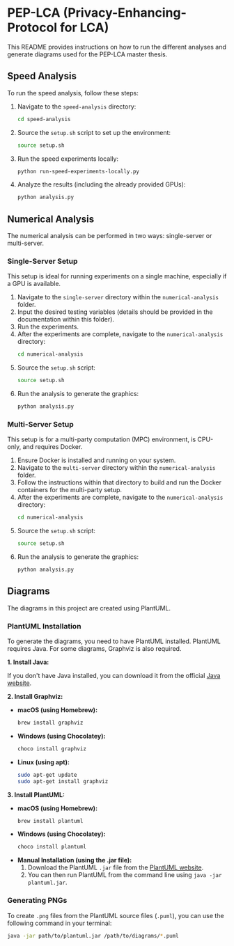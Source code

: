 # PEP-LCA (Privacy-Enhancing-Protocol for LCA)

This README provides instructions on how to run the different analyses and generate diagrams used for the PEP-LCA master thesis.

## Speed Analysis

To run the speed analysis, follow these steps:

1.  Navigate to the `speed-analysis` directory:
    ```bash
    cd speed-analysis
    ```
2.  Source the `setup.sh` script to set up the environment:
    ```bash
    source setup.sh
    ```
3.  Run the speed experiments locally:
    ```bash
    python run-speed-experiments-locally.py
    ```
4.  Analyze the results (including the already provided GPUs):
    ```bash
    python analysis.py
    ```

## Numerical Analysis

The numerical analysis can be performed in two ways: single-server or multi-server.

### Single-Server Setup

This setup is ideal for running experiments on a single machine, especially if a GPU is available.

1.  Navigate to the `single-server` directory within the `numerical-analysis` folder.
2.  Input the desired testing variables (details should be provided in the documentation within this folder).
3.  Run the experiments.
4.  After the experiments are complete, navigate to the `numerical-analysis` directory:
    ```bash
    cd numerical-analysis
    ```
5.  Source the `setup.sh` script:
    ```bash
    source setup.sh
    ```
6.  Run the analysis to generate the graphics:
    ```bash
    python analysis.py
    ```

### Multi-Server Setup

This setup is for a multi-party computation (MPC) environment, is CPU-only, and requires Docker.

1.  Ensure Docker is installed and running on your system.
2.  Navigate to the `multi-server` directory within the `numerical-analysis` folder.
3.  Follow the instructions within that directory to build and run the Docker containers for the multi-party setup.
4.  After the experiments are complete, navigate to the `numerical-analysis` directory:
    ```bash
    cd numerical-analysis
    ```
5.  Source the `setup.sh` script:
    ```bash
    source setup.sh
    ```
6.  Run the analysis to generate the graphics:
    ```bash
    python analysis.py
    ```

## Diagrams

The diagrams in this project are created using PlantUML.

### PlantUML Installation

To generate the diagrams, you need to have PlantUML installed. PlantUML requires Java. For some diagrams, Graphviz is also required.

**1. Install Java:**

If you don't have Java installed, you can download it from the official [Java website](https://www.java.com/en/download/).

**2. Install Graphviz:**

* **macOS (using Homebrew):**
    ```bash
    brew install graphviz
    ```
* **Windows (using Chocolatey):**
    ```bash
    choco install graphviz
    ```
* **Linux (using apt):**
    ```bash
    sudo apt-get update
    sudo apt-get install graphviz
    ```

**3. Install PlantUML:**

* **macOS (using Homebrew):**
    ```bash
    brew install plantuml
    ```
* **Windows (using Chocolatey):**
    ```bash
    choco install plantuml
    ```
* **Manual Installation (using the .jar file):**
    1.  Download the PlantUML `.jar` file from the [PlantUML website](https://plantuml.com/download).
    2.  You can then run PlantUML from the command line using `java -jar plantuml.jar`.

### Generating PNGs

To create `.png` files from the PlantUML source files (`.puml`), you can use the following command in your terminal:

```bash
java -jar path/to/plantuml.jar /path/to/diagrams/*.puml